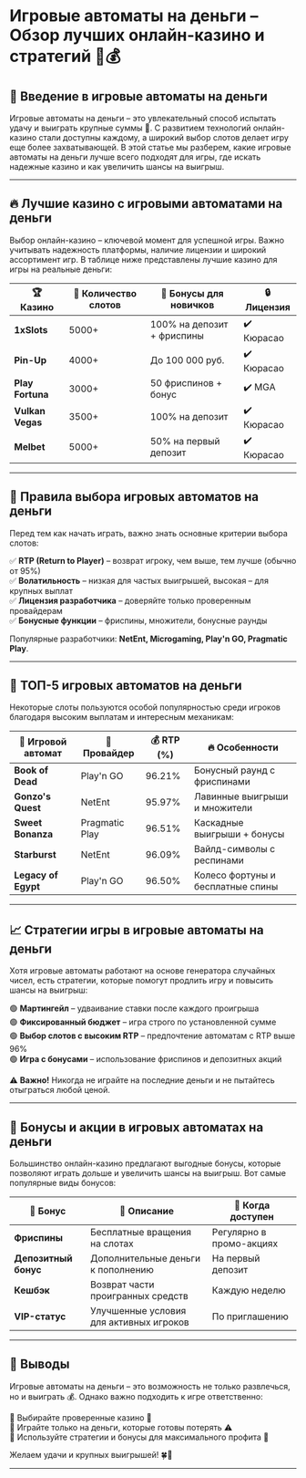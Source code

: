 # Игровые автоматы на деньги – Обзор лучших онлайн-казино и стратегий 🎰💰

## 🎯 Введение в игровые автоматы на деньги  

Игровые автоматы на деньги – это увлекательный способ испытать удачу и выиграть крупные суммы 💸. С развитием технологий онлайн-казино стали доступны каждому, а широкий выбор слотов делает игру еще более захватывающей. В этой статье мы разберем, какие игровые автоматы на деньги лучше всего подходят для игры, где искать надежные казино и как увеличить шансы на выигрыш.

---

## 🔥 Лучшие казино с игровыми автоматами на деньги  

Выбор онлайн-казино – ключевой момент для успешной игры. Важно учитывать надежность платформы, наличие лицензии и широкий ассортимент игр. В таблице ниже представлены лучшие казино для игры на реальные деньги:

| 🏆 Казино | 🎰 Количество слотов | 🎁 Бонусы для новичков | 🔒 Лицензия |
|-----------|------------------|-----------------|----------------|
| **1xSlots** | 5000+ | 100% на депозит + фриспины | ✔️ Кюрасао |
| **Pin-Up** | 4000+ | До 100 000 руб. | ✔️ Кюрасао |
| **Play Fortuna** | 3000+ | 50 фриспинов + бонус | ✔️ MGA |
| **Vulkan Vegas** | 3500+ | 100% на депозит | ✔️ Кюрасао |
| **Melbet** | 5000+ | 50% на первый депозит | ✔️ Кюрасао |

---

## 📜 Правила выбора игровых автоматов на деньги  

Перед тем как начать играть, важно знать основные критерии выбора слотов:

✅ **RTP (Return to Player)** – возврат игроку, чем выше, тем лучше (обычно от 95%)  
✅ **Волатильность** – низкая для частых выигрышей, высокая – для крупных выплат  
✅ **Лицензия разработчика** – доверяйте только проверенным провайдерам  
✅ **Бонусные функции** – фриспины, множители, бонусные раунды  

Популярные разработчики: **NetEnt, Microgaming, Play'n GO, Pragmatic Play**.

---

## 🎲 ТОП-5 игровых автоматов на деньги  

Некоторые слоты пользуются особой популярностью среди игроков благодаря высоким выплатам и интересным механикам:

| 🎰 Игровой автомат | 🏅 Провайдер | 💰 RTP (%) | 🔥 Особенности |
|--------------------|-------------|------------|----------------|
| **Book of Dead** | Play'n GO | 96.21% | Бонусный раунд с фриспинами |
| **Gonzo's Quest** | NetEnt | 95.97% | Лавинные выигрыши и множители |
| **Sweet Bonanza** | Pragmatic Play | 96.51% | Каскадные выигрыши + бонусы |
| **Starburst** | NetEnt | 96.09% | Вайлд-символы с респинами |
| **Legacy of Egypt** | Play'n GO | 96.50% | Колесо фортуны и бесплатные спины |

---

## 📈 Стратегии игры в игровые автоматы на деньги  

Хотя игровые автоматы работают на основе генератора случайных чисел, есть стратегии, которые помогут продлить игру и повысить шансы на выигрыш:

🟢 **Мартингейл** – удваивание ставки после каждого проигрыша  
🟢 **Фиксированный бюджет** – игра строго по установленной сумме  
🟢 **Выбор слотов с высоким RTP** – предпочтение автоматам с RTP выше 96%  
🟢 **Игра с бонусами** – использование фриспинов и депозитных акций  

⚠️ **Важно!** Никогда не играйте на последние деньги и не пытайтесь отыграться любой ценой.

---

## 🎁 Бонусы и акции в игровых автоматах на деньги  

Большинство онлайн-казино предлагают выгодные бонусы, которые позволяют играть дольше и увеличить шансы на выигрыш. Вот самые популярные виды бонусов:

| 🎁 Бонус | 📌 Описание | 📅 Когда доступен |
|---------|-----------|----------------|
| **Фриспины** | Бесплатные вращения на слотах | Регулярно в промо-акциях |
| **Депозитный бонус** | Дополнительные деньги к пополнению | На первый депозит |
| **Кешбэк** | Возврат части проигранных средств | Каждую неделю |
| **VIP-статус** | Улучшенные условия для активных игроков | По приглашению |

---

## 🔑 Выводы  

Игровые автоматы на деньги – это возможность не только развлечься, но и выиграть 💰. Однако важно подходить к игре ответственно:  

🔹 Выбирайте проверенные казино 🎰  
🔹 Играйте только на деньги, которые готовы потерять ⚠️  
🔹 Используйте стратегии и бонусы для максимального профита 🎁  

Желаем удачи и крупных выигрышей! 🍀💸

---

